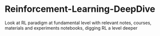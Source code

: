 # Reinforcement-Learning-DeepDive
Look at RL paradigm at fundamental level with relevant notes, courses, materials and experiments notebooks, digging RL a level deeper
